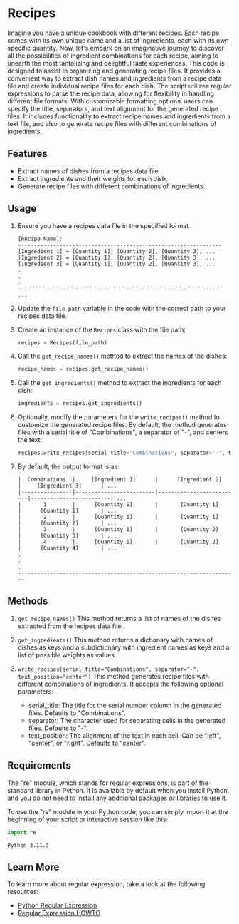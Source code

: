 # Recipes

 Imagine you have a unique cookbook with different recipes. Each recipe comes with its own unique name and a list of ingredients, each with its own specific quantity. Now, let's embark on an imaginative journey to discover all the possibilities of ingredient combinations for each recipe, aiming to unearth the most tantalizing and delightful taste experiences.
This code is designed to assist in organizing and generating recipe files. It provides a convenient way to extract dish names and ingredients from a recipe data file and create individual recipe files for each dish. The script utilizes regular expressions to parse the recipe data, allowing for flexibility in handling different file formats. With customizable formatting options, users can specify the title, separators, and text alignment for the generated recipe files. It includes functionality to extract recipe names and ingredients from a text file, and also to generate recipe files with different combinations of ingredients.


## Features

- Extract names of dishes from a recipes data file.
- Extract ingredients and their weights for each dish.
- Generate recipe files with different combinations of ingredients.

## Usage

1. Ensure you have a recipes data file in the specified format.
   
   ```
   [Recipe Name]:
   ----------------------------------------------------------------
   [Ingredient 1] = [Quantity 1], [Quantity 2], [Quantity 3], ...
   [Ingredient 2] = [Quantity 1], [Quantity 2], [Quantity 3], ...
   [Ingredient 3] = [Quantity 1], [Quantity 2], [Quantity 3], ...
   .
   .
   .
   ----------------------------------------------------------------
   ...
   ```
2. Update the `file_path` variable in the code with the correct path to your recipes data file.
3. Create an instance of the `Recipes` class with the file path:

   ```python
   recipes = Recipes(file_path)
   ```
4. Call the `get_recipe_names()` method to extract the names of the dishes:

   ```python
   recipe_names = recipes.get_recipe_names()
   ```
5. Call the `get_ingredients()` method to extract the ingredients for each dish:

   ```python
   ingredients = recipes.get_ingredients()
   ```
6. Optionally, modify the parameters for the `write_recipes()` method to customize the generated recipe files. By default, the method generates files with a serial title of 
   "Combinations", a separator of "-", and centers the text:

   ```python
   recipes.write_recipes(serial_title="Combinations", separator="-", text_position="center")
   ```
7. By default, the output format is as:

   ```
   |  Combinations  |     [Ingredient 1]      |      [Ingredient 2]      |     [Ingredient 3]      | ...
   |----------------|-------------------------|--------------------------|-------------------------| ...
   |       1        |      [Quantity 1]       |       [Quantity 1]       |      [Quantity 1]       | ...
   |       2        |      [Quantity 1]       |       [Quantity 1]       |      [Quantity 2]       | ...
   |       3        |      [Quantity 1]       |       [Quantity 2]       |      [Quantity 3]       | ...
   |       4        |      [Quantity 1]       |       [Quantity 2]       |      [Quantity 4]       | ...
   .
   .
   .
   ---------------------------------------------------------------------
   ```
## Methods
1. `get_recipe_names()`
   This method returns a list of names of the dishes extracted from the recipes data file.

2. `get_ingredients()`
   This method returns a dictionary with names of dishes as keys and a subdictionary with ingredient names as keys and a list of possible weights as values.

3. `write_recipes(serial_title="Combinations", separator="-", text_position="center")`
   This method generates recipe files with different combinations of ingredients. It accepts the following optional parameters:
   - serial_title: The title for the serial number column in the generated files. Defaults to "Combinations".
   - separator: The character used for separating cells in the generated files. Defaults to "-".
   - text_position: The alignment of the text in each cell. Can be "left", "center", or "right". Defaults to "center".

## Requirements
The "re" module, which stands for regular expressions, is part of the standard library in Python. It is available by default when you install Python, and you do not need to install any additional packages or libraries to use it.

To use the "re" module in your Python code, you can simply import it at the beginning of your script or interactive session like this:
```python
import re
```
`Python 3.11.3`

## Learn More
To learn more about regular expression, take a look at the following resources:
- [Python Regular Expression](https://docs.python.org/3/library/re.html)
- [Regular Expression HOWTO](https://docs.python.org/3/howto/regex.html)
